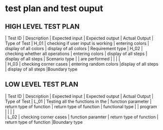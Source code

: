 # test plan and test ouput

## HIGH LEVEL TEST PLAN

| Test ID |            Description             |   Expected input       | Expected output         | Actual Output            | Type of Test 
| H_01    | checking if user input is working  | entering colors        | display of all colors   | display of all colors    | Requirement type
| H_02    | checking whether all operations    | entering colors        | display of all steps    | display of all steps     | Scenario type
|         | are performed                      |                        |                         |                          |                 
| H_03    | checking corner cases              | entering random colors |display of all steps     | display of all steps     |Boundary type

## LOW LEVEL TEST PLAN

| Test ID |            Description             |   Expected input       | Expected output         | Actual Output            | Type of Test 
| L_01    | Testing all the functions in the   | function parameter     | return type of function | return type of function  | functional type
|         | program                            |                        |                         |                          |                 
| L_02    | checking corner cases              | function paramter      | return type of function | return type of function  |Boundary type
